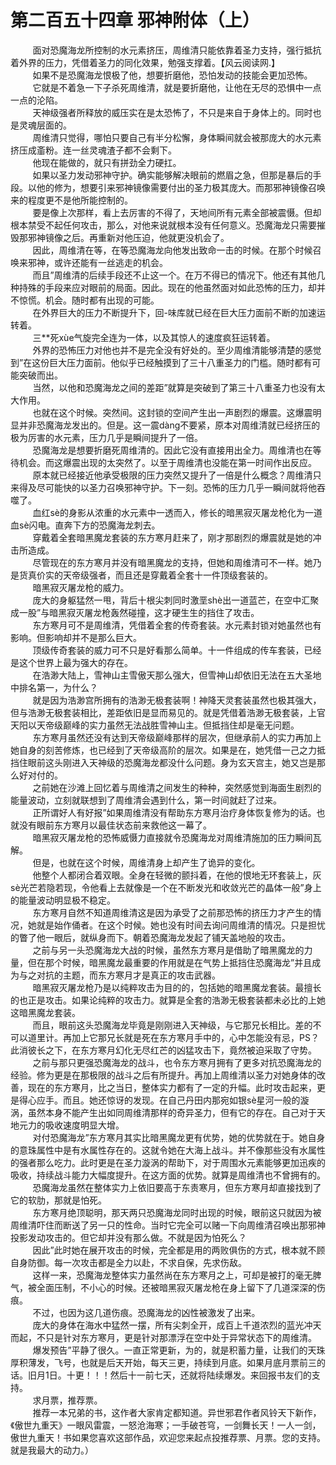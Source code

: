 <h1>第二百五十四章 邪神附体（上）</h1>
<div id="content">&nbsp&nbsp&nbsp&nbsp&nbsp&nbsp&nbsp&nbsp
 面对恐魔海龙所控制的水元素挤压，周维清只能依靠着圣力支持，强行抵抗着外界的压力，凭借着圣力的同化效果，勉强支撑着。【风云阅读网.】
 <br/>&nbsp&nbsp&nbsp&nbsp&nbsp&nbsp&nbsp&nbsp
 如果不是恐魔海龙恨极了他，想要折磨他，恐怕发动的技能会更加恐怖。
 <br/>&nbsp&nbsp&nbsp&nbsp&nbsp&nbsp&nbsp&nbsp
 它就是不着急一下子杀死周维清，就是要折磨他，让他在无尽的恐惧中一点一点的沦陷。
 <br/>&nbsp&nbsp&nbsp&nbsp&nbsp&nbsp&nbsp&nbsp
 天神级强者所释放的威压实在是太恐怖了，不只是来自于身体上的。同时也是灵魂层面的。
 <br/>&nbsp&nbsp&nbsp&nbsp&nbsp&nbsp&nbsp&nbsp
 周维清只觉得，哪怕只要自己有半分松懈，身体瞬间就会被那庞大的水元素挤压成齑粉。连一丝灵魂渣子都不会剩下。
 <br/>&nbsp&nbsp&nbsp&nbsp&nbsp&nbsp&nbsp&nbsp
 他现在能做的，就只有拼劲全力硬扛。
 <br/>&nbsp&nbsp&nbsp&nbsp&nbsp&nbsp&nbsp&nbsp
 如果以圣力发动邪神守护。确实能够解决眼前的燃眉之急，但那是暴后的手段。以他的修为，想要引来邪神镜像需要付出的圣力极其庞大。而那邪神镜像召唤来的程度更不是他所能控制的。
 <br/>&nbsp&nbsp&nbsp&nbsp&nbsp&nbsp&nbsp&nbsp
 要是像上次那样，看上去厉害的不得了，天地间所有元素全部被震慑。但却根本禁受不起任何攻击，那么，对他来说就根本没有任何意义。恐魔海龙只需要摧毁那邪神镜像之后。再重新对他压迫，他就更没机会了。
 <br/>&nbsp&nbsp&nbsp&nbsp&nbsp&nbsp&nbsp&nbsp
 因此，周维清在等，在等恐魔海龙向他发出致命一击的时候。在那个时候召唤来邪神，或许还能有一丝逃走的机会。
 <br/>&nbsp&nbsp&nbsp&nbsp&nbsp&nbsp&nbsp&nbsp
 而且”周维清的后续手段还不止这一个。在万不得已的情况下。他还有其他几种持殊的手段来应对眼前的局面。因此。现在的他虽然面对如此恐怖的压力，却并不惊慌。机会。随时都有出现的可能。
 <br/>&nbsp&nbsp&nbsp&nbsp&nbsp&nbsp&nbsp&nbsp
 在外界巨大的压力不断提升下，回-味库就已经在巨大压力面前不断的加速运转着。
 <br/>&nbsp&nbsp&nbsp&nbsp&nbsp&nbsp&nbsp&nbsp
 三**死xùe气旋完全连为一体，以及其惊人的速度疯狂运转着。
 <br/>&nbsp&nbsp&nbsp&nbsp&nbsp&nbsp&nbsp&nbsp
 外界的恐怖压力对他也并不是完全没有好处的。至少周维清能够清楚的感觉到”在这份巨大压力面前。他似乎已经触摸到了三十八重圣力的门槛。随时都有可能突破而出。
 <br/>&nbsp&nbsp&nbsp&nbsp&nbsp&nbsp&nbsp&nbsp
 当然，以他和恐魔海龙之间的差距”就算是突破到了第三十八重圣力也没有太大作用。
 <br/>&nbsp&nbsp&nbsp&nbsp&nbsp&nbsp&nbsp&nbsp
 也就在这个时候。突然间。这封锁的空间产生出一声剧烈的爆震。这爆震明显并非恐魔海龙发出的。但是。这一震dàng不要紧，原本对周维清就已经挤压的极为厉害的水元素，压力几乎是瞬间提升了一倍。
 <br/>&nbsp&nbsp&nbsp&nbsp&nbsp&nbsp&nbsp&nbsp
 恐魔海龙是想要折磨死周维清的。因此它没有直接用出全力。周维清也在等待机会。而这爆震出现的太突然了。以至于周维清也没能在第一时间作出反应。
 <br/>&nbsp&nbsp&nbsp&nbsp&nbsp&nbsp&nbsp&nbsp
 原本就已经接近他承受极限的压力突然又提升了一倍是什么概念？周维清只来得及尽可能快的以圣力召唤邪神守护。下一刻。恐怖的压力几乎一瞬间就将他吞噬了。
 <br/>&nbsp&nbsp&nbsp&nbsp&nbsp&nbsp&nbsp&nbsp
 血红sè的身影从浓重的水元素中一透而入，修长的暗黑寂灭屠龙枪化为一道血sè闪电。直奔下方的恐魔海龙刺去。
 <br/>&nbsp&nbsp&nbsp&nbsp&nbsp&nbsp&nbsp&nbsp
 穿戴着全套暗黑魔龙套装的东方寒月赶来了，刚才那剧烈的爆震就是她的冲击所造成。
 <br/>&nbsp&nbsp&nbsp&nbsp&nbsp&nbsp&nbsp&nbsp
 尽管现在的东方寒月并没有暗黑魔龙的支持，但她和周维清可不一样。她乃是货真价实的天帝级强者，而且还是穿戴着全套十一件顶级套装的。
 <br/>&nbsp&nbsp&nbsp&nbsp&nbsp&nbsp&nbsp&nbsp
 暗黑寂灭屠龙枪的威力。
 <br/>&nbsp&nbsp&nbsp&nbsp&nbsp&nbsp&nbsp&nbsp
 庞大的身躯猛然一甩，背后十根尖刺同时激垩shè出一道蓝芒，在空中汇聚成一股”与暗黑寂灭屠龙枪轰然碰撞，这才硬生生的挡住了攻击。
 <br/>&nbsp&nbsp&nbsp&nbsp&nbsp&nbsp&nbsp&nbsp
 东方寒月可不是周维清，凭借着全套的传奇套装。水元素封锁对她虽然也有影响。但影响却并不是那么巨大。
 <br/>&nbsp&nbsp&nbsp&nbsp&nbsp&nbsp&nbsp&nbsp
 顶级传奇套装的威力可不只是好看那么简单。十一件组成的传车套装，已经是这个世界上最为强大的存在。
 <br/>&nbsp&nbsp&nbsp&nbsp&nbsp&nbsp&nbsp&nbsp
 在浩渺大陆上，雪神山主雪傲天那么强大，但雪神山却依旧无法在五大圣地中排名第一，为什么？
 <br/>&nbsp&nbsp&nbsp&nbsp&nbsp&nbsp&nbsp&nbsp
 就是因为浩渺宫所拥有的浩渺无极套装啊！神降天灵套装虽然也极其强大，但与浩渺无极套装相比，差距依旧是显而易见的。就是凭借着浩渺无极套装，上官天阳以天帝级巅峰的实力虽然无法战胜雪神山主。但抵挡住却是毫无问题。
 <br/>&nbsp&nbsp&nbsp&nbsp&nbsp&nbsp&nbsp&nbsp
 东方寒月虽然还没有达到天帝级巅峰那样的层次，但继承前人的实力再加上她自身的刻苦修炼，也已经到了天帝级高阶的层次。如果是在，她凭借一己之力抵挡住眼前这头刚进入天神级的恐魔海龙都没什么问题。身为玄天宫主，她又岂是那么好对付的。
 <br/>&nbsp&nbsp&nbsp&nbsp&nbsp&nbsp&nbsp&nbsp
 之前她在沙滩上回忆着与周维清之间发生的种种，突然感觉到海面生剧烈的能量波动，立刻就联想到了周维清会遇到什么，第一时间就赶了过来。
 <br/>&nbsp&nbsp&nbsp&nbsp&nbsp&nbsp&nbsp&nbsp
 正所谓好人有好报”如果周维清没有帮助东方寒月治疗身体恢复修为的话。也就没有眼前东方寒月以最佳状态前来救他这一幕了。
 <br/>&nbsp&nbsp&nbsp&nbsp&nbsp&nbsp&nbsp&nbsp
 暗黑寂灭屠龙枪的恐怖威慑力直接就令恐魔海龙对周维清施加的压力瞬间瓦解。
 <br/>&nbsp&nbsp&nbsp&nbsp&nbsp&nbsp&nbsp&nbsp
 但是，也就在这个时候，周维清身上却产生了诡异的变化。
 <br/>&nbsp&nbsp&nbsp&nbsp&nbsp&nbsp&nbsp&nbsp
 他整个人都闭合着双眼。全身在轻微的颤抖着，在他的恨地无环套装上，灰sè光芒若隐若现，令他看上去就像是一个在不断发光和收敛光芒的晶体一般”身上的能量波动明显极不稳定。
 <br/>&nbsp&nbsp&nbsp&nbsp&nbsp&nbsp&nbsp&nbsp
 东方寒月自然不知道周维清这是因为承受了之前那恐怖的挤压力才产生的情况，她就是始作俑者。在这个时候。她也没有时间去询问周维清的情况。只是担忧的瞥了他一眼后，就纵身而下。朝着恐魔海龙发起了铺天盖地般的攻击。
 <br/>&nbsp&nbsp&nbsp&nbsp&nbsp&nbsp&nbsp&nbsp
 之前与另一头恐魔海龙大战的时候，虽然东方寒月是借助了暗黑魔龙的力量，但在那个时候，暗黑魔龙最重要的作用就是在气势上抵挡住恐魔海龙”并且成为与之对抗的主题，而东方寒月才是真正的攻击武器。
 <br/>&nbsp&nbsp&nbsp&nbsp&nbsp&nbsp&nbsp&nbsp
 暗黑寂灭屠龙枪乃是以纯粹攻击为目的的，包括她的暗黑魔龙套装。最擅长的也正是攻击。如果论纯粹的攻击力。就算是全套的浩渺无极套装都未必比的上她这暗黑魔龙套装。
 <br/>&nbsp&nbsp&nbsp&nbsp&nbsp&nbsp&nbsp&nbsp
 而且，眼前这头恐魔海龙毕竟是刚刚进入天神级，与它那兄长相比。差的不可以道里计。再加上它那兄长就是死在东方寒月手中的，心中怎能没有忌，PS？此消彼长之下，在东方寒月幻化无尽红芒的凶猛攻击下，竟然被迫采取了守势。
 <br/>&nbsp&nbsp&nbsp&nbsp&nbsp&nbsp&nbsp&nbsp
 之前与那只更强恐魔海龙的战斗，也令东方寒月拥有了更多对抗恐魔海龙的经验。修为更是在那极限的战斗之后有所提升。再加上周维清以圣力对她身体的改善，现在的东方寒月，比之当日，整体实力都有了一定的升幅。此时攻击起来，更是得心应手。而且。她还惊讶的发现。在自己丹田内那宛如银sè星河一般的漩涡，虽然本身不能产生出如同周维清那样的奇异圣力，但有它的存在。自己对于天地元力的吸收速度明显大增。
 <br/>&nbsp&nbsp&nbsp&nbsp&nbsp&nbsp&nbsp&nbsp
 对付恐魔海龙”东方寒月其实比暗黑魔龙更有优势，她的优势就在于。她自身的意珠属性中是有水属性存在的。这就令她在大海上战斗。并不像那些没有水属性的强者那么吃力。此时更是在圣力漩涡的帮助下，对于周围水元素能够更加迅疾的吸收，持续战斗能力大幅度提升。在这方面的优势。就算是周维清也不曾拥有的。
 <br/>&nbsp&nbsp&nbsp&nbsp&nbsp&nbsp&nbsp&nbsp
 恐魔海龙虽然在整体实力上依旧要高于东责寒月，但东方寒月却直接找到了它的软肋，那就是怕死。
 <br/>&nbsp&nbsp&nbsp&nbsp&nbsp&nbsp&nbsp&nbsp
 东方寒月绝顶聪明，那天两只恐魔海龙同时出现的时候，眼前这只就因为被周维清吓住而断送了另一只的性命。当时它完全可以赌一下向周维清召唤出那邪神投影发动攻击的。但它却并没有那么做。不就是因为怕死么？
 <br/>&nbsp&nbsp&nbsp&nbsp&nbsp&nbsp&nbsp&nbsp
 因此”此时她在展开攻击的时候，完全都是用的两败俱伤的方式，根本就不顾自身防御。每一次攻击都是全力以赴，不求自保，先求伤敌。
 <br/>&nbsp&nbsp&nbsp&nbsp&nbsp&nbsp&nbsp&nbsp
 这样一来，恐魔海龙整体实力虽然尚在东方寒月之上，可却是被打的毫无脾气，被全面压制，不小心的时候。还被暗黑寂灭屠龙枪在身上留下了几道深深的伤痕。
 <br/>&nbsp&nbsp&nbsp&nbsp&nbsp&nbsp&nbsp&nbsp
 不过，也因为这几道伤痕。恐魔海龙的凶性被激发了出来。
 <br/>&nbsp&nbsp&nbsp&nbsp&nbsp&nbsp&nbsp&nbsp
 庞大的身体在海水中猛然一摆，所有尖刺全开，成百上千道浓烈的蓝光冲天而起，不只是针对东方寒月，更是针对那漂浮在空中处于异常状态下的周维清。
 <br/>&nbsp&nbsp&nbsp&nbsp&nbsp&nbsp&nbsp&nbsp
 爆发预告”平静了很久。一直正常更新，为的，就是积蓄力量，让我们的天珠厚积薄发，飞号，也就是后天开始，每天三更，持续到月底。如果月底月票前三的话。旧月1日。十更！！！然后十一前七天，还就将陆续爆发。来回报书友们的支持。
 <br/>&nbsp&nbsp&nbsp&nbsp&nbsp&nbsp&nbsp&nbsp
 求月票，推荐票。
 <br/>&nbsp&nbsp&nbsp&nbsp&nbsp&nbsp&nbsp&nbsp
 推荐一本兄弟的书，这作者大家肯定都知道。异世邪君作者风铃天下新作，《傲世九重天》一眼风雷震，一怒沧海寒；一手破苍穹，一剑舞长天！一人一剑，傲世九重天！书如果您喜欢这部作品，欢迎您来起点投推荐票、月票。您的支持。就是我最大的动力。）
 <br/>&nbsp&nbsp&nbsp&nbsp&nbsp&nbsp&nbsp&nbsp
 <br/>&nbsp&nbsp&nbsp&nbsp&nbsp&nbsp&nbsp&nbsp
</div>
